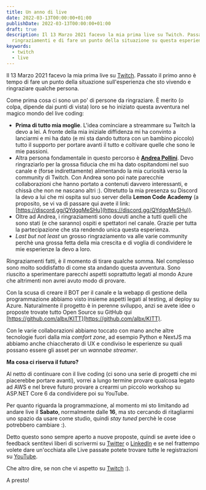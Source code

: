 ```yaml
---
title: Un anno di live
date: 2022-03-13T00:00:00+01:00
publishDate: 2022-03-13T00:00:00+01:00
draft: true
description: Il 13 Marzo 2021 facevo la mia prima live su Twitch. Passato il primo anno è tempo di
  ringraziamenti e di fare un punto della situazione su questa esperienza.
keywords:
  - twitch
  - live
---
```

Il 13 Marzo 2021 facevo la mia prima live su [Twitch](https://www.twitch.tv/albx87).
Passato il primo anno è tempo di fare un punto della situazione sull'esperienza che sto vivendo e ringraziare qualche persona.

Come prima cosa ci sono un po' di persone da ringraziare. &Egrave; merito (o colpa, dipende dai punti di vista) loro se ho iniziato questa avventura nel magico mondo del live coding:
- **Prima di tutto mia moglie**. L'idea cominciare a streammare su Twitch la devo a lei. A fronte della mia iniziale diffidenza mi ha convinto a lanciarmi e mi ha dato (e mi sta dando tuttora con un bambino piccolo) tutto il supporto per portare avanti il tutto e coltivare quelle che sono le mie passioni.
- Altra persona fondamentale in questo percorso è [**Andrea Pollini**](https://www.twitch.tv/profandreapollini). Devo ringraziarlo per la grossa fiducia che mi ha dato ospitandomi nel suo canale e (forse indirettamente) alimentando la mia curiosità verso la community di Twitch. Con Andrea sono poi nate parecchie collaborazioni che hanno portato a contenuti davvero interessanti, e chissà che non ne nascano altri :). Oltretutto la mia presenza su Discord la devo a lui che mi ospita sul suo server della **Lemon Code Academy** (a proposito, se vi va di passare qui avete il link: [https://discord.gg/QYdgqMeSHu](https://discord.gg/QYdgqMeSHu)).
- Oltre ad Andrea, i ringraziamenti sono dovuti anche a tutti quelli che sono stati (e che saranno) ospiti e spettatori nel canale. Grazie per tutta la partecipazione che sta rendendo unica questa esperienza.
- *Last but not least* un grosso ringraziamento va alle varie community perchè una grossa fetta della mia crescita e di voglia di condividere le mie esperienze la devo a loro.

Ringraziamenti fatti, è il momento di tirare qualche somma.
Nel complesso sono molto soddisfatto di come sta andando questa avventura. Sono riuscito a sperimentare parecchi aspetti soprattutto legati al mondo Azure che altrimenti non avrei avuto modo di provare.

Con la scusa di creare il BOT per il canale e la webapp di gestione della programmazione abbiamo visto insieme aspetti legati al testing, al deploy su Azure. Naturalmente il progetto è in perenne sviluppo, anzi se avete idee o proposte trovate tutto Open Source su GitHub qui [https://github.com/albx/KITT](https://github.com/albx/KITT).

Con le varie collaborazioni abbiamo toccato con mano anche altre tecnologie fuori dalla mia *comfort zone*, ad esempio Python e NextJS ma abbiamo anche chiaccherato di UX e condiviso le esperienze su quali possano essere gli asset per un *wannabe streamer*.

**Ma cosa ci riserva il futuro?**

Al netto di continuare con il live coding (ci sono una serie di progetti che mi piacerebbe portare avanti), vorrei a lungo termine provare qualcosa legato ad AWS e nel breve futuro provare a crearmi un piccolo workshop su ASP.NET Core 6 da condividere poi su YouTube.

Per quanto riguarda la programmazione, al momento mi sto limitando ad andare live il **Sabato**, normalmente dalle **16**, ma sto cercando di ritagliarmi uno spazio da usare come studio, quindi *stay tuned* perchè le cose potrebbero cambiare :).

Detto questo sono sempre aperto a nuove proposte, quindi se avete idee o feedback sentitevi liberi di scrivermi su [Twitter](https://twitter.com/albx87) o [LinkedIn](https://www.linkedin.com/in/morialberto/) e se nel frattempo volete dare un'occhiata alle Live passate potete trovare tutte le registrazioni su [YouTube](https://www.youtube.com/channel/UCKQ-L2d8p5NPiObLoh7YXRw).

Che altro dire, se non che vi aspetto su [Twitch](https://www.twitch.tv/albx87) :).

A presto!